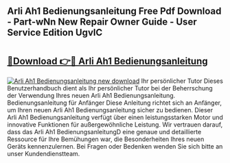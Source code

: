 ## Arli Ah1 Bedienungsanleitung Free Pdf Download - Part-wNn New Repair Owner Guide - User Service Edition UgvlC

# <h2><a href="http://df0ge7.blite.top/?on=Arli+Ah1+Bedienungsanleitung">🔗Download 👉🔴 Arli Ah1 Bedienungsanleitung</a></h2>

[![Arli Ah1 Bedienungsanleitung new download](https://i.imgur.com/lujVjoI.png)](http://df0ge7.blite.top/?on=Arli+Ah1+Bedienungsanleitung)
Ihr persönlicher Tutor Dieses Benutzerhandbuch dient als Ihr persönlicher Tutor bei der Beherrschung der Verwendung Ihres neuen Arli Ah1 Bedienungsanleitung. Bedienungsanleitung für Anfänger Diese Anleitung richtet sich an Anfänger, um Ihren neuen Arli Ah1 Bedienungsanleitung sicher zu bedienen. Dieser Arli Ah1 Bedienungsanleitung verfügt über einen leistungsstarken Motor und innovative Funktionen für außergewöhnliche Leistung. Wir vertrauen darauf, dass das Arli Ah1 BedienungsanleitungD eine genaue und detaillierte Ressource für Ihre Bemühungen war, die Besonderheiten Ihres neuen Geräts kennenzulernen. Bei Fragen oder Bedenken wenden Sie sich bitte an unser Kundendienstteam.
